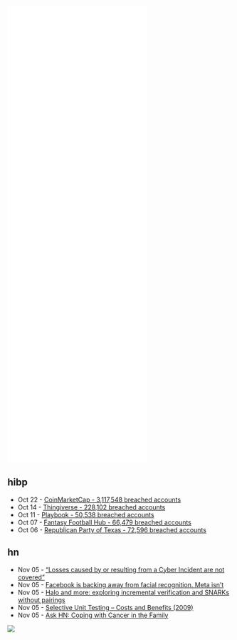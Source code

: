 ![Metrics](https://raw.githubusercontent.com/phixion/phixion/master/metrics.svg)

## hibp

<!--
for https://github.com/phixion/phixion/blob/main/.github/workflows/feeds.yml
-->
<!--START_SECTION:haveibeenpwnd-->
- Oct 22 - [CoinMarketCap - 3,117,548 breached accounts](https://haveibeenpwned.com/PwnedWebsites#CoinMarketCap)
- Oct 14 - [Thingiverse - 228,102 breached accounts](https://haveibeenpwned.com/PwnedWebsites#Thingiverse)
- Oct 11 - [Playbook - 50,538 breached accounts](https://haveibeenpwned.com/PwnedWebsites#Playbook)
- Oct 07 - [Fantasy Football Hub - 66,479 breached accounts](https://haveibeenpwned.com/PwnedWebsites#FantasyFootballHub)
- Oct 06 - [Republican Party of Texas - 72,596 breached accounts](https://haveibeenpwned.com/PwnedWebsites#RepublicanPartyOfTexas)
<!--END_SECTION:haveibeenpwnd-->

## hn

<!--
for https://github.com/phixion/phixion/blob/main/.github/workflows/feeds.yml
-->
<!--START_SECTION:hn-->
- Nov 05 - [“Losses caused by or resulting from a Cyber Incident are not covered”](https://www.chubb.com/us-en/cyberlimitation.html)
- Nov 05 - [Facebook is backing away from facial recognition. Meta isn’t](https://www.vox.com/recode/22761598/facebook-facial-recognition-meta)
- Nov 05 - [Halo and more: exploring incremental verification and SNARKs without pairings](https://vitalik.ca/general/2021/11/05/halo.html)
- Nov 05 - [Selective Unit Testing – Costs and Benefits (2009)](https://blog.stevensanderson.com/2009/11/04/selective-unit-testing-costs-and-benefits/)
- Nov 05 - [Ask HN: Coping with Cancer in the Family](https://news.ycombinator.com/item?id=29120388)
<!--END_SECTION:hn-->

<!--
for https://yhype.me
-->
![](https://hit.yhype.me/github/profile?user_id=13013670)
